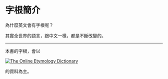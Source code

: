 # 字根簡介

為什麼英文會有字根呢？

其實全世界的語言，跟中文一樣，都是不斷改變的。

---

本書的字根，會以

[![](http://www.etymonline.com/graphics/header.jpg "The Online Etymology Dictionary")](http://www.etymonline.com/index.php)

的資料為主。

